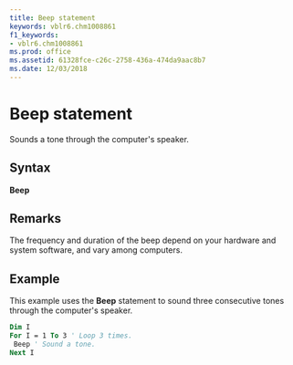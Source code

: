```yaml
---
title: Beep statement
keywords: vblr6.chm1008861
f1_keywords:
- vblr6.chm1008861
ms.prod: office
ms.assetid: 61328fce-c26c-2758-436a-474da9aac8b7
ms.date: 12/03/2018
---
```



# Beep statement

Sounds a tone through the computer's speaker.

## Syntax

**Beep**

## Remarks

The frequency and duration of the beep depend on your hardware and system software, and vary among computers.

## Example

This example uses the **Beep** statement to sound three consecutive tones through the computer's speaker.


```vb
Dim I 
For I = 1 To 3 ' Loop 3 times. 
 Beep ' Sound a tone. 
Next I 

```


